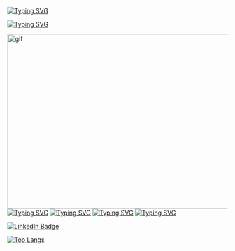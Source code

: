 [![Typing SVG](https://readme-typing-svg.herokuapp.com?font=Fira+Code&size=35&duration=4000&pause=500&color=8D1FF7&background=FF1EFD00&multiline=true&width=300&lines=%E2%84%8D%F0%9D%95%9A+%F0%9D%95%A5%F0%9D%95%99%F0%9D%95%96%F0%9D%95%A3%F0%9D%95%96%2C%F0%9F%91%8B)](https://git.io/typing-svg)

[![Typing SVG](https://readme-typing-svg.herokuapp.com?font=Fira+Code&size=25&pause=200&color=8D1FF7&background=FF1EFD00&multiline=true&repeat=false&width=300&lines=%F0%9D%95%80'%F0%9D%95%9E+%F0%9D%94%B8%F0%9D%95%A3%F0%9D%95%A4%F0%9D%95%96%F0%9D%95%9F%F0%9D%95%9A%F0%9D%95%AA)](https://git.io/typing-svg)



 
<img src="https://user-images.githubusercontent.com/74038190/225813708-98b745f2-7d22-48cf-9150-083f1b00d6c9.gif" align="right" alt="gif" width="600" height="400">

[![Typing SVG](https://readme-typing-svg.herokuapp.com?font=Fira+Code&size=25&duration=1&color=8D1FF7&background=FF1EFD00&multiline=true&repeat=false&width=300&lines=WHOAMI%3A)](https://git.io/typing-svg#gh-dark-mode-only)
[![Typing SVG](https://readme-typing-svg.herokuapp.com?font=Fira+Code&duration=1&color=8D1FF7&background=FF1EFD00&multiline=true&repeat=false&width=300&lines=-+Penetration+Tester)](https://git.io/typing-svg#gh-dark-mode-only)
[![Typing SVG](https://readme-typing-svg.herokuapp.com?font=Fira+Code&duration=1&color=8D1FF7&background=FF1EFD00&multiline=true&repeat=false&width=300&lines=-+DFIR+specialist)](https://git.io/typing-svg#gh-dark-mode-only)
[![Typing SVG](https://readme-typing-svg.herokuapp.com?font=Fira+Code&duration=1&color=8D1FF7&background=FF1EFD00&multiline=true&repeat=false&width=300&lines=-+Python+enjoyer)](https://git.io/typing-svg#gh-dark-mode-only)



<a href="https://www.linkedin.com/in/poblaguev-tot/">
 <img src="https://img.shields.io/badge/LinkedIn-blue?style=for-the-badge&logo=linkedin&logoColor=white" alt="LinkedIn Badge"/>
</a>

[![Top Langs](https://github-readme-stats.vercel.app/api/top-langs/?username=anuraghazra&layout=compact)](https://github.com/anuraghazra/github-readme-stats)
